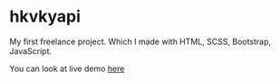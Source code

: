 # hkvkyapi

My first freelance project. Which I made with HTML, SCSS, Bootstrap, JavaScript.

You can look at live demo [here](hkvyapi.com)
